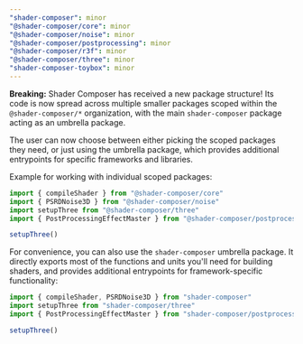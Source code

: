 ```yaml
---
"shader-composer": minor
"@shader-composer/core": minor
"@shader-composer/noise": minor
"@shader-composer/postprocessing": minor
"@shader-composer/r3f": minor
"@shader-composer/three": minor
"shader-composer-toybox": minor
---
```


**Breaking:** Shader Composer has received a new package structure! Its code is now spread across multiple smaller packages scoped within the `@shader-composer/*` organization, with the main `shader-composer` package acting as an umbrella package.

The user can now choose between either picking the scoped packages they need, or just using the umbrella package, which provides additional entrypoints for specific frameworks and libraries.

Example for working with individual scoped packages:

```js
import { compileShader } from "@shader-composer/core"
import { PSRDNoise3D } from "@shader-composer/noise"
import setupThree from "@shader-composer/three"
import { PostProcessingEffectMaster } from "@shader-composer/postprocessing"

setupThree()
```

For convenience, you can also use the `shader-composer` umbrella package. It directly exports most of the functions and units you'll need for building shaders, and provides additional entrypoints for framework-specific functionality:

```js
import { compileShader, PSRDNoise3D } from "shader-composer"
import setupThree from "shader-composer/three"
import { PostProcessingEffectMaster } from "shader-composer/postprocessing"

setupThree()
```
